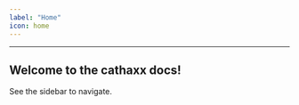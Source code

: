 ```yaml
---
label: "Home"
icon: home
---
```


---

## Welcome to the cathaxx docs!

See the sidebar to navigate.